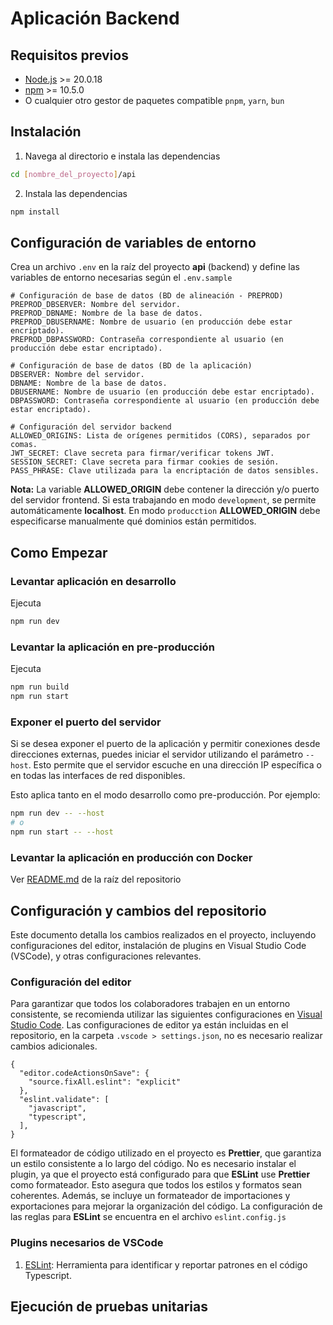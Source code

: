 # Aplicación Backend

## Requisitos previos
- [Node.js](https://nodejs.org/) >= 20.0.18
- [npm](https://www.npmjs.com/) >= 10.5.0
- O cualquier otro gestor de paquetes compatible `pnpm`, `yarn`, `bun`

## Instalación
1. Navega al directorio e instala las dependencias
```bash
cd [nombre_del_proyecto]/api
```

2. Instala las dependencias
```bash
npm install
```


## Configuración de variables de entorno
Crea un archivo `.env` en la raíz del proyecto **api** (backend) y define las variables de entorno necesarias según el `.env.sample`
```plaintext
# Configuración de base de datos (BD de alineación - PREPROD)
PREPROD_DBSERVER: Nombre del servidor.
PREPROD_DBNAME: Nombre de la base de datos.
PREPROD_DBUSERNAME: Nombre de usuario (en producción debe estar encriptado).
PREPROD_DBPASSWORD: Contraseña correspondiente al usuario (en producción debe estar encriptado).

# Configuración de base de datos (BD de la aplicación)
DBSERVER: Nombre del servidor.
DBNAME: Nombre de la base de datos.
DBUSERNAME: Nombre de usuario (en producción debe estar encriptado).
DBPASSWORD: Contraseña correspondiente al usuario (en producción debe estar encriptado).

# Configuración del servidor backend
ALLOWED_ORIGINS: Lista de orígenes permitidos (CORS), separados por comas.
JWT_SECRET: Clave secreta para firmar/verificar tokens JWT.
SESSION_SECRET: Clave secreta para firmar cookies de sesión.
PASS_PHRASE: Clave utilizada para la encriptación de datos sensibles.
```
**Nota:** La variable **ALLOWED_ORIGIN** debe contener la dirección y/o puerto del servidor frontend. Si esta trabajando en modo `development`, se permite automáticamente **localhost**. En modo `producction` **ALLOWED_ORIGIN** debe especificarse manualmente qué dominios están permitidos.

## Como Empezar

### Levantar aplicación en desarrollo
Ejecuta
```bash
npm run dev
```

### Levantar la aplicación en pre-producción
Ejecuta
```bash
npm run build
npm run start
```

### Exponer el puerto del servidor
Si se desea exponer el puerto de la aplicación y permitir conexiones desde direcciones externas, puedes iniciar el servidor utilizando el parámetro `--host`. Esto permite que el servidor escuche en una dirección IP específica o en todas las interfaces de red disponibles.

Esto aplica tanto en el modo desarrollo como pre-producción. Por ejemplo:
```bash
npm run dev -- --host
# o
npm run start -- --host
```

### Levantar la aplicación en producción con Docker
Ver [README.md](../README.md) de la raíz del repositorio


## Configuración y cambios del repositorio
Este documento detalla los cambios realizados en el proyecto, incluyendo configuraciones del editor, instalación de plugins en Visual Studio Code (VSCode), y otras configuraciones relevantes.

### Configuración del editor
Para garantizar que todos los colaboradores trabajen en un entorno consistente, se recomienda utilizar las siguientes configuraciones en [Visual Studio Code](https://code.visualstudio.com/). Las configuraciones de editor ya están incluidas en el repositorio, en la carpeta `.vscode > settings.json`, no es necesario realizar cambios adicionales.
```
{
  "editor.codeActionsOnSave": {
    "source.fixAll.eslint": "explicit"
  },
  "eslint.validate": [
    "javascript",
    "typescript",
  ],
}
```

El formateador de código utilizado en el proyecto es **Prettier**, que garantiza un estilo consistente a lo largo del código. No es necesario instalar el plugin, ya que el proyecto está configurado para que **ESLint** use **Prettier** como formateador. Esto asegura que todos los estilos y formatos sean coherentes. Además, se incluye un formateador de importaciones y exportaciones para mejorar la organización del código. La configuración de las reglas para **ESLint** se encuentra en el archivo `eslint.config.js`

### Plugins necesarios de VSCode
1. [ESLint](https://marketplace.visualstudio.com/items?itemName=dbaeumer.vscode-eslint): Herramienta para identificar y reportar patrones en el código Typescript.


## Ejecución de pruebas unitarias